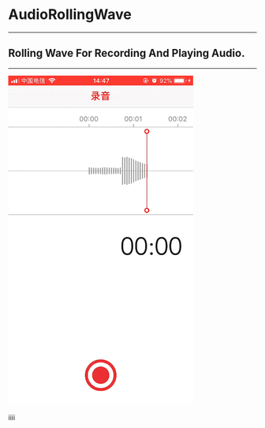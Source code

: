 # AudioRollingWave
------------------
Rolling Wave For Recording And Playing Audio.
------------------
------------------
![](https://github.com/liangqiubing/AudioRollingWave/raw/master/AudioRollingWave.gif)

iiii

